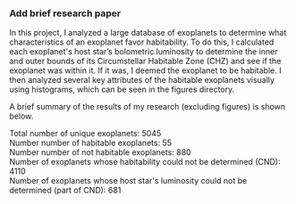 ### Add brief research paper ###

In this project, I analyzed a large database of exoplanets to determine what characteristics of an exoplanet favor habitability. To do this, I calculated each exoplanet's host star’s bolometric luminosity to determine the inner and outer bounds of its Circumstellar Habitable Zone (CHZ) and see if the exoplanet was within it. If it was, I deemed the exoplanet to be habitable. I then analyzed several key attributes of the habitable exoplanets visually using histograms, which can be seen in the figures directory. 

A brief summary of the results of my research (excluding figures) is shown below. 

Total number of unique exoplanets: 5045  
Number number of habitable exoplanets: 55  
Number number of not habitable exoplanets: 880  
Number of exoplanets whose habitability could not be determined (CND): 4110  
Number of exoplanets whose host star's luminosity could not be determined (part of CND): 681

